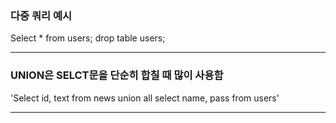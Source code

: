 <h3>다중 쿼리 예시</h3>
Select * from users; drop table users;<hr>
<h3>UNION은 SELCT문을 단순히 합칠 때 많이 사용함</h3>
'Select id, text from news union all select name, pass from users'<hr>
